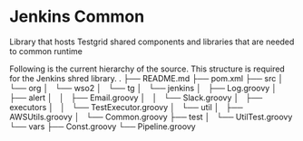 # Jenkins Common

Library that hosts Testgrid shared components and libraries that are needed to common runtime

Following is the current hierarchy of the source. This structure is required for the Jenkins shred library.
.
├── README.md
├── pom.xml
├── src
│   └── org
│       └── wso2
│           └── tg
│               └── jenkins
│                   ├── Log.groovy
│                   ├── alert
│                   │   ├── Email.groovy
│                   │   └── Slack.groovy
│                   ├── executors
│                   │   └── TestExecutor.groovy
│                   └── util
│                       ├── AWSUtils.groovy
│                       └── Common.groovy
├── test
│   └── UtilTest.groovy
└── vars
    ├── Const.groovy
    └── Pipeline.groovy

